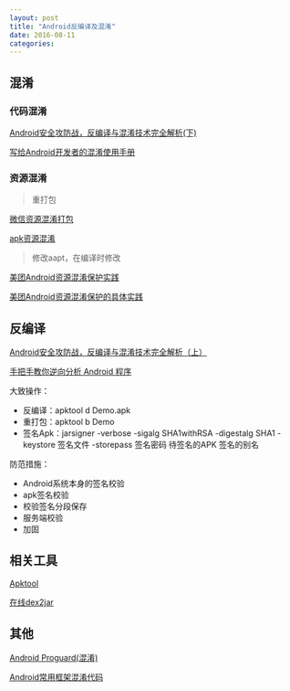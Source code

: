 ```yaml
---
layout: post
title: "Android反编译及混淆"
date: 2016-08-11
categories:
---
```


## 混淆

### 代码混淆
[Android安全攻防战，反编译与混淆技术完全解析(下)](http://blog.csdn.net/guolin_blog/article/details/50451259)

[写给Android开发者的混淆使用手册](http://mp.weixin.qq.com/s?__biz=MzI4NTQ2OTI4MA==&mid=2247483651&idx=1&sn=85f0d6c6a0f6c4f2ece97429f423c51c&chksm=ebeafe0cdc9d771a31344d0d6861e3b864bfe36d46652770aa522631eb0115a754e1be579d3b#rd)

### 资源混淆

>重打包

[微信资源混淆打包](http://bugly.qq.com/bbs/forum.php?mod=viewthread&tid=42&highlight=%E8%B5%84%E6%BA%90%E6%B7%B7%E6%B7%86)

[apk资源混淆](http://blog.csdn.net/joker535/article/details/48315257)

>修改aapt，在编译时修改

[美团Android资源混淆保护实践](http://tech.meituan.com/mt-android-resource-obfuscation.html)

[美团Android资源混淆保护的具体实践](http://blog.csdn.net/sbsujjbcy/article/details/49002729?locationNum=1&fps=1)

## 反编译
[Android安全攻防战，反编译与混淆技术完全解析（上）](http://blog.csdn.net/guolin_blog/article/details/49738023)

[手把手教你逆向分析 Android 程序](http://bugly.qq.com/bbs/forum.php?mod=viewthread&tid=974)

大致操作：

* 反编译：apktool d Demo.apk
* 重打包：apktool b Demo
* 签名Apk：jarsigner -verbose -sigalg SHA1withRSA -digestalg SHA1 -keystore 签名文件 -storepass 签名密码 待签名的APK 签名的别名

防范措施：

* Android系统本身的签名校验
* apk签名校验
* 校验签名分段保存
* 服务端校验
* 加固

## 相关工具
[Apktool](http://ibotpeaches.github.io/Apktool/install/)

[在线dex2jar](http://www.apk-deguard.com/)

## 其他
[Android Proguard(混淆)](http://www.jianshu.com/p/60e82aafcfd0#)

[Android常用框架混淆代码](http://www.jianshu.com/p/0fcf6a1a13fe)